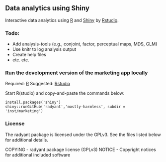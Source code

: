 ## Data analytics using Shiny

Interactive data analytics using [R](http://www.r-project.org/) and [Shiny](http://www.rstudio.com/shiny/) by [Rstudio](http://www.rstudio.com/). 

### Todo:
- Add analysis-tools (e.g., conjoint, factor, perceptual maps, MDS, GLM)
- Use knitr to log analysis output
- Create help files
- etc. etc.

<!-- ### To use the marketing app in the radyant package locally

	install.packages('shiny')
	install.packages('radyant', repos = c('http://vnijs.rady.ucsd.edu/site_media/R_packages/','http://cran.rtudio.com'))
	library(shiny)
	shiny::runApp(system.file('marketing',package='radyant'))
 -->

### Run the development version of the marketing app locally

Required: [R](http://cran.rstudio.com/)
Suggested: [Rstudio](http://www.rstudio.com/ide/download/desktop/)

Start R(studio) and copy-and-paste the commands below:

	install.packages('shiny')
	shiny::runGitHub('radyant','mostly-harmless', subdir = 'inst/marketing')

<!-- 	install.packages('devtools')
	library(devtools)
	install_github('shiny', username = 'rstudio')
	install_github('shiny-incubator', username = 'rstudio')
	install_github('radyant', username = 'mostly-harmless')
	library(shiny)
	shiny::runApp(system.file('marketing',package='radyant'))

 -->
<!-- ### To use the development version of the finance app locally

	install.packages('devtools')
	library(devtools)
	install_github('shiny', username = 'rstudio')
	install_github('shiny-incubator', username = 'rstudio')
	install_github('radyant', username = 'mostly-harmless')
	library(shiny)
	shiny::runApp(system.file('finance',package='radyant'))

 -->
 
### License
The radyant package is licensed under the GPLv3. See the files listed below for additional details.

COPYING - radyant package license (GPLv3)
NOTICE - Copyright notices for additional included software